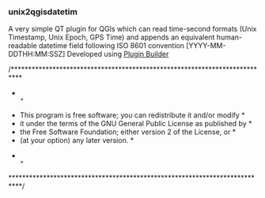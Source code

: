 ### unix2qgisdatetim
A very simple QT plugin for QGIs which can read time-second formats (Unix Timestamp, Unix Epoch, GPS Time) and appends an equivalent human-readable datetime field following ISO 8601 convention [YYYY-MM-DDTHH:MM:SSZ]
Developed using [Plugin Builder](https://plugins.qgis.org/plugins/pluginbuilder/)

/***************************************************************************
 *                                                                         *
 *   This program is free software; you can redistribute it and/or modify  *
 *   it under the terms of the GNU General Public License as published by  *
 *   the Free Software Foundation; either version 2 of the License, or     *
 *   (at your option) any later version.                                   *
 *                                                                         *
 ***************************************************************************/
